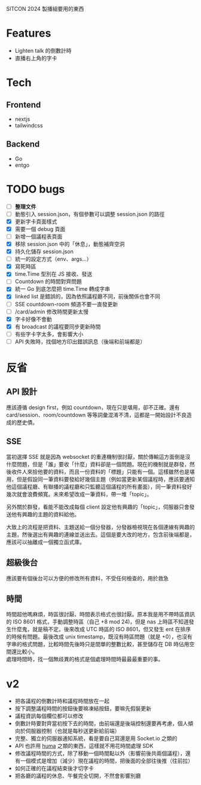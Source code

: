 SITCON 2024 製播組要用的東西

# Features

-   Lighten talk 的倒數計時
-   直播右上角的字卡

# Tech

## Frontend

-   nextjs
-   tailwindcss

## Backend

-   Go
-   entgo

# TODO bugs

-   [ ] **整理文件**
-   [ ] 動態引入 session.json，有個參數可以調整 session.json 的路徑
-   [x] 更新字卡頁面樣式
-   [x] 需要一個 debug 頁面
-   [ ] 新增一個議程表頁面
-   [x] 移除 session.json 中的「休息」，動態補齊空洞
-   [x] 持久化儲存 session.json
-   [ ] 統一的設定方式（env、args...）
-   [x] 寫死時區
-   [x] time.Time 型別在 JS 接收、發送
-   [ ] Countdown 的時間對齊問題
-   [x] 統一 Go 到底怎麼把 time.Time 轉成字串
-   [x] linked list 是錯誤的，因為依照議程廳不同，前後關係也會不同
-   [ ] SSE countdown-room 頻道不要一直發更新
-   [ ] /card/admin 修改時間更新太慢
-   [x] 字卡好像不會動
-   [x] 有 broadcast 的議程要同步更新時間
-   [ ] 有些字卡字太多，會影響大小
-   [ ] API 失敗時，找個地方印出錯誤訊息（後端和前端都是）

# 反省

## API 設計

應該遵循 design first，例如 countdown，現在只是堪用，卻不正確。還有 card/session、room/countdown 等等詞彙混淆不清，這都是一開始設計不良造成的歷史債。

## SSE

當初選擇 SSE 就是因為 websocket 的重連機制很討厭，關於傳輸這方面倒是沒什麼問題，但是「誰」要收「什麼」資料卻是一個問題。現在的機制就是群發，然後收件人來撿他要的資料，而且一份資料的「標題」只能有一個。這樣雖然也是堪用，但是假設同一筆資料要發給好幾個主題（例如當更新某個議程時，應該要通知他這個議程廳、有聯播的議程廳和只監聽這個議程的所有畫面），同一筆資料發好幾次就會浪費頻寬。未來希望改成一筆資料，帶一堆「topic」。

另外關於群發，看能不能改成每個 client 設定他有興趣的「topic」，伺服器只會發送他有興趣的主題的資料給他。

大致上的流程是把資料、主題送給一個分發器，分發器檢視現在各個連線有興趣的主題，然後選出有興趣的連線並送出去。這個是要大改的地方，包含前後端都是，應該可以抽離成一個獨立函式庫。

## 超級後台

應該要有個後台可以方便的修改所有資料，不受任何檢查的，用於救急

## 時間

時間超他嗎麻煩，時區很討厭、時間表示格式也很討厭。原本我是用不帶時區資訊的 ISO 8601 格式，手動調整時區（自己 +8 mod 24)，但是 nas 上時區不知道發生什麼鬼，就是稿不定。後來改成 UTC 時區的 ISO 8601，但又發生 ent 在排序的時候有問題。最後改成 unix timestamp，既沒有時區問題（就是 +0），也沒有字串的格式問題，比較時間先後時只是間單的整數比較，甚至儲存在 DB 時佔用空間還比較小。  
處理時間時，找一個無歧異的格式是個處理時間時最最最重要的事。

# v2

-   把各議程的倒數計時和議程時間放在一起
-   按下調整議程時間的按鈕後要嘛凍結按鈕，要嘛先假裝更新
-   議程資訊每個欄位都可以修改
-   倒數計時要對齊當初按下去的時間，由前端還是後端控制還要再考慮，個人傾向於伺服器控制（也就是每秒送更新給前端）
-   完整、獨立的伺服器通知系統，看是要自己寫還是用 Socket.io 之類的
-   API 也許用 [huma](https://huma.rocks/) 之類的東西，這樣就不用花時間處理 SDK
-   修改議程時間的方式，除了移動一個時間點以外（影響前後共兩個議程），還有一個模式是增加（減少）現在議程的時間，把後面的全部往後推（往前拉）
-   如何正確的在議程結束後才切字卡
-   把各廳的議程的休息、午餐完全切開，不然會影響別廳

